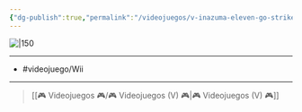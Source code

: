 ```yaml
---
{"dg-publish":true,"permalink":"/videojuegos/v-inazuma-eleven-go-strikers-2013/"}
---
```



![|150](https://images.igdb.com/igdb/image/upload/t_cover_big/co6t3s.jpg)

---

- #videojuego/Wii

---

> [[🎮 Videojuegos 🎮/🎮 Videojuegos (V) 🎮\|🎮 Videojuegos (V) 🎮]]